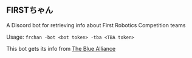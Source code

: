 ## FIRSTちゃん

A Discord bot for retrieving info about First Robotics Competition teams

Usage: `frchan -bot <bot token> -tba <TBA token>`

This bot gets its info from [The Blue Alliance](https://www.thebluealliance.com/)